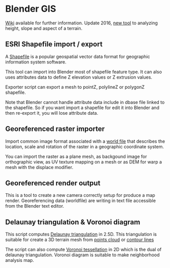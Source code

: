 Blender GIS
==========

[Wiki](https://github.com/domlysz/BlenderGIS/wiki/Install-and-usage) available for further information.
Update 2016, [new tool](https://github.com/domlysz/BlenderGIS/wiki/Terrain-analysis) to analyzing height, slope and aspect of a terrain.

ESRI Shapefile import / export
--------------------

A [Shapefile](http://en.wikipedia.org/wiki/Shapefile) is a popular geospatial vector data format for geographic information system software.

This tool can import into Blender most of shapefile feature type. It can also uses attributes data to define Z elevation values or Z extrusion values.

Exporter script can export a mesh to pointZ, polylineZ or polygonZ shapefile.

Note that Blender cannot handle attribute data include in dbase file linked to the shapefile. So if you want import a shapefile for edit it into Blender and then re-export it, you will lose attribute data.


Georeferenced raster importer
--------------------

Import common image format associated with a [world file](http://en.wikipedia.org/wiki/World_file) that describes the location, scale and rotation of the raster in a geographic coordinate system.

You can import the raster as a plane mesh, as backgound image for orthographic view, as UV texture mapping on a mesh or as DEM for warp a mesh with the displace modifier.


Georeferenced render output
--------------------

This is a tool to create a new camera correctly setup for produce a map render. Georeferencing data (worldfile) are writing in text file accessible from the Blender text editor.


Delaunay triangulation & Voronoi diagram
--------------------

This script computes [Delaunay triangulation](http://en.wikipedia.org/wiki/Delaunay_triangulation) in 2.5D. This triangulation is suitable for create a 3D terrain mesh from [points cloud](http://en.wikipedia.org/wiki/Point_cloud) or [contour lines](http://en.wikipedia.org/wiki/Contour_line)

The script can also compute [Voronoi tessellation](http://en.wikipedia.org/wiki/Voronoi) in 2D which is the dual of delaunay triangulation. Voronoi diagram is suitable to make neighborhood analysis map.
